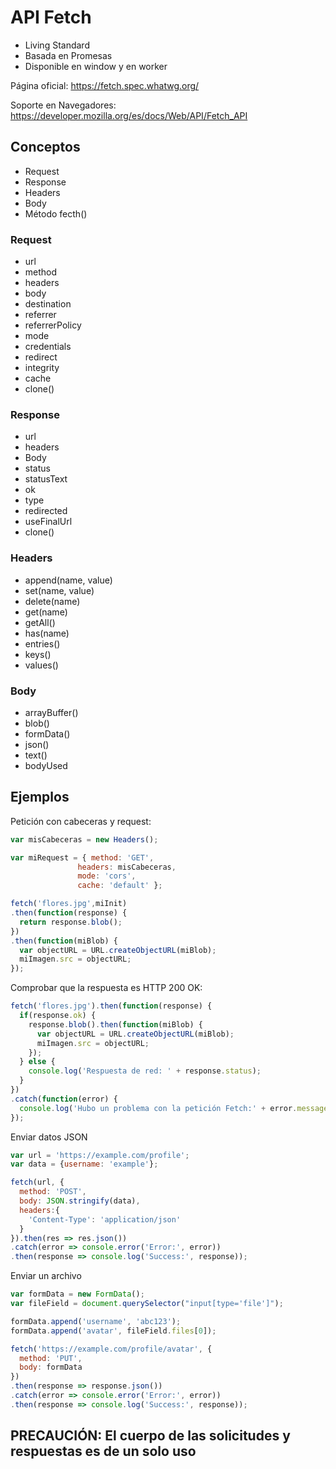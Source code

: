 # API Fetch


- Living Standard
- Basada en Promesas
- Disponible en window y en worker

Página oficial: https://fetch.spec.whatwg.org/

Soporte en Navegadores: https://developer.mozilla.org/es/docs/Web/API/Fetch_API



## Conceptos

- Request
- Response
- Headers
- Body
- Método fecth()




### Request

- url
- method
- headers
- body
- destination
- referrer
- referrerPolicy
- mode
- credentials
- redirect
- integrity
- cache
- clone()


### Response

- url
- headers
- Body
- status
- statusText
- ok
- type
- redirected
- useFinalUrl
- clone()

### Headers

- append(name, value)
- set(name, value)
- delete(name)
- get(name)
- getAll()
- has(name)
- entries()
- keys()
- values()

### Body

- arrayBuffer()
- blob()
- formData()
- json()
- text()
- bodyUsed


## Ejemplos

Petición con cabeceras y request:

```javascript
var misCabeceras = new Headers();

var miRequest = { method: 'GET',
               headers: misCabeceras,
               mode: 'cors',
               cache: 'default' };

fetch('flores.jpg',miInit)
.then(function(response) {
  return response.blob();
})
.then(function(miBlob) {
  var objectURL = URL.createObjectURL(miBlob);
  miImagen.src = objectURL;
});
```

Comprobar que la respuesta es HTTP 200 OK:

```javascript
fetch('flores.jpg').then(function(response) {
  if(response.ok) {
    response.blob().then(function(miBlob) {
      var objectURL = URL.createObjectURL(miBlob);
      miImagen.src = objectURL;
    });
  } else {
    console.log('Respuesta de red: ' + response.status);
  }
})
.catch(function(error) {
  console.log('Hubo un problema con la petición Fetch:' + error.message);
});
```

Enviar datos JSON

```javascript
var url = 'https://example.com/profile';
var data = {username: 'example'};

fetch(url, {
  method: 'POST',
  body: JSON.stringify(data),
  headers:{
    'Content-Type': 'application/json'
  }
}).then(res => res.json())
.catch(error => console.error('Error:', error))
.then(response => console.log('Success:', response));
```

Enviar un archivo

```javascript
var formData = new FormData();
var fileField = document.querySelector("input[type='file']");

formData.append('username', 'abc123');
formData.append('avatar', fileField.files[0]);

fetch('https://example.com/profile/avatar', {
  method: 'PUT',
  body: formData
})
.then(response => response.json())
.catch(error => console.error('Error:', error))
.then(response => console.log('Success:', response));
```


## PRECAUCIÓN: El cuerpo de las solicitudes y respuestas es de un solo uso

